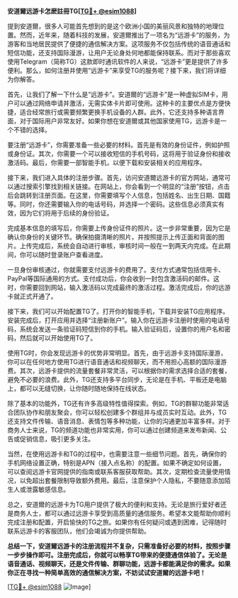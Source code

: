**安道爾远游卡怎麽註冊TG[[TG💪+ @esim1088](https://t.me/s/esim1088)]**

提到安道爾，很多人可能首先想到的是这个欧洲小国的美丽风景和独特的地理位置。然而，近年来，随着科技的发展，安道爾推出了一项名为“远游卡”的服务，为游客和当地居民提供了便捷的通信解决方案。这项服务不仅包括传统的语音通话和短信功能，还支持国际漫游，让用户无论身处何地都能保持联系。而对于那些喜欢使用Telegram（简称TG）这款即时通讯软件的人来说，“远游卡”更是提供了许多便利。那么，如何注册并使用“远游卡”来享受TG的服务呢？接下来，我们将详细为你解答。

首先，让我们了解一下什么是“远游卡”。安道爾的“远游卡”是一种虚拟SIM卡，用户可以通过网络申请并激活，无需实体卡片即可使用。这种卡的主要优点是方便快捷，适合经常旅行或需要频繁更换手机设备的人群。此外，它还支持多种语言界面，对于国际用户非常友好。如果你想在安道爾或其他国家使用TG，远游卡是一个不错的选择。

要注册“远游卡”，你需要准备一些必要的材料。首先是有效的身份证件，例如护照或身份证。其次，你需要一个可以接收短信的手机号码，这将用于验证身份和接收激活码。最后，你需要一部智能手机，以便下载和安装相关的应用程序。

接下来，我们进入具体的注册步骤。首先，访问安道爾远游卡的官方网站，通常可以通过搜索引擎找到相关链接。在网站上，你会看到一个明显的“注册”按钮，点击后会跳转到注册页面。在这里，你需要填写个人信息，包括姓名、出生日期、国籍等。同时，你还需要输入你的电话号码，并选择一个密码。这些信息必须真实有效，因为它们将用于后续的身份验证。

完成基本信息的填写后，你需要上传身份证件的照片。这一步非常重要，因为它是确认你身份的关键环节。确保拍摄清晰的照片，并按照提示上传正面和背面的图片。上传完成后，系统会自动进行审核，审核时间一般在一到两天内完成。在此期间，你可以随时登录账户查看进度。

一旦身份审核通过，你就需要支付远游卡的费用了。支付方式通常包括信用卡、PayPal等国际通用的方式。支付成功后，你会收到一封包含激活码的邮件。这时，你需要回到网站，输入激活码以完成最终的激活过程。激活完成后，你的远游卡就正式开通了。

接下来，我们可以开始配置TG了。打开你的智能手机，下载并安装TG应用程序。安装完成后，打开应用并选择“注册新账户”。输入你在远游卡注册时使用的电话号码，系统会发送一条验证码短信到你的手机。输入验证码后，设置你的用户名和密码，然后就可以开始使用TG了。

使用TG时，你会发现远游卡的优势非常明显。首先，由于远游卡支持国际漫游，你可以在任何地方使用TG进行语音通话和视频聊天，而不用担心高额的国际漫游费。其次，远游卡提供的流量套餐非常灵活，可以根据你的需求选择合适的套餐，避免不必要的浪费。此外，TG还支持多平台同步，无论是在手机、平板还是电脑上，都可以无缝切换，让你随时随地保持在线状态。

除了基本的功能外，TG还有许多高级特性值得探索。例如，TG的群聊功能非常适合团队协作和朋友聚会，你可以轻松创建多个群组并与成员实时互动。此外，TG还支持文件传输、语音消息、表情包等多种功能，让你的沟通更加丰富多样。对于商务人士来说，TG的频道功能也非常实用，你可以通过创建频道来发布新闻、公告或促销信息，吸引更多关注。

当然，在使用远游卡和TG的过程中，也需要注意一些细节问题。首先，确保你的手机网络设置正确，特别是APN（接入点名称）的配置。如果不确定如何设置，可以查阅远游卡官网提供的指南或联系客服获取帮助。其次，定期检查流量使用情况，以免超出套餐限制导致额外费用。最后，注意保护个人隐私，不要随意添加陌生人或泄露敏感信息。

总之，安道爾的远游卡为TG用户提供了极大的便利和支持。无论是旅行爱好者还是商务人士，都可以通过远游卡享受到高质量的通信服务。希望本文能帮助你顺利完成注册和配置，开启愉快的TG之旅。如果你有任何疑问或遇到困难，记得随时联系远游卡的客服团队，他们会竭诚为你提供帮助。

**总结一下，安道爾远游卡的注册流程并不复杂，只需准备好必要的材料，按照步骤一步步操作即可。注册完成后，你就可以畅享TG带来的便捷通信体验了。无论是语音通话、视频聊天，还是文件传输、群聊功能，远游卡都能满足你的需求。如果你正在寻找一种简单高效的通信解决方案，不妨试试安道爾的远游卡吧！**

[[TG💪+ @esim1088](https://t.me/s/esim1088) ![Image](https://i.postimg.cc/4NQfJmqS/Snipaste-2025-05-13-00-14-12.png)]